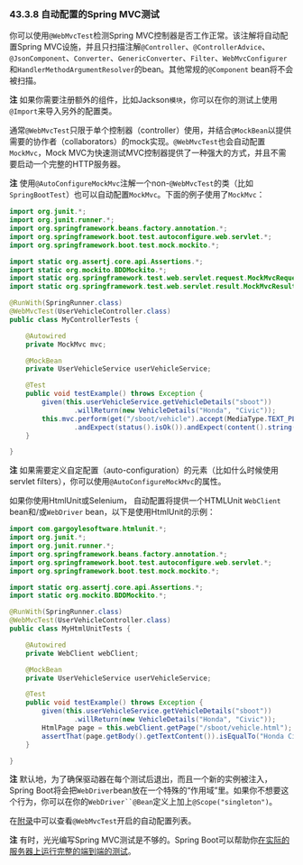 ### 43.3.8 自动配置的Spring MVC测试

你可以使用`@WebMvcTest`检测Spring MVC控制器是否工作正常。该注解将自动配置Spring MVC设施，并且只扫描注解`@Controller`、`@ControllerAdvice`、`@JsonComponent`、`Converter`、`GenericConverter`、`Filter`、`WebMvcConfigurer`和`HandlerMethodArgumentResolver`的bean。其他常规的`@Component` bean将不会被扫描。

**注** 如果你需要注册额外的组件，比如Jackson`模块`，你可以在你的测试上使用`@Import`来导入另外的配置类。

通常`@WebMvcTest`只限于单个控制器（controller）使用，并结合`@MockBean`以提供需要的协作者（collaborators）的mock实现。`@WebMvcTest`也会自动配置`MockMvc`，Mock MVC为快速测试MVC控制器提供了一种强大的方式，并且不需要启动一个完整的HTTP服务器。

**注** 使用`@AutoConfigureMockMvc`注解一个non-`@WebMvcTest`的类（比如`SpringBootTest`）也可以自动配置`MockMvc`。下面的例子使用了`MockMvc`：

```java
import org.junit.*;
import org.junit.runner.*;
import org.springframework.beans.factory.annotation.*;
import org.springframework.boot.test.autoconfigure.web.servlet.*;
import org.springframework.boot.test.mock.mockito.*;

import static org.assertj.core.api.Assertions.*;
import static org.mockito.BDDMockito.*;
import static org.springframework.test.web.servlet.request.MockMvcRequestBuilders.*;
import static org.springframework.test.web.servlet.result.MockMvcResultMatchers.*;

@RunWith(SpringRunner.class)
@WebMvcTest(UserVehicleController.class)
public class MyControllerTests {

    @Autowired
    private MockMvc mvc;

    @MockBean
    private UserVehicleService userVehicleService;

    @Test
    public void testExample() throws Exception {
        given(this.userVehicleService.getVehicleDetails("sboot"))
                .willReturn(new VehicleDetails("Honda", "Civic"));
        this.mvc.perform(get("/sboot/vehicle").accept(MediaType.TEXT_PLAIN))
                .andExpect(status().isOk()).andExpect(content().string("Honda Civic"));
    }

}
```
**注** 如果需要定义自定配置（auto-configuration）的元素（比如什么时候使用servlet filters），你可以使用`@AutoConfigureMockMvc`的属性。

如果你使用HtmlUnit或Selenium， 自动配置将提供一个HTMLUnit `WebClient` bean和/或`WebDriver` bean，以下是使用HtmlUnit的示例：
```java
import com.gargoylesoftware.htmlunit.*;
import org.junit.*;
import org.junit.runner.*;
import org.springframework.beans.factory.annotation.*;
import org.springframework.boot.test.autoconfigure.web.servlet.*;
import org.springframework.boot.test.mock.mockito.*;

import static org.assertj.core.api.Assertions.*;
import static org.mockito.BDDMockito.*;

@RunWith(SpringRunner.class)
@WebMvcTest(UserVehicleController.class)
public class MyHtmlUnitTests {

	@Autowired
	private WebClient webClient;

	@MockBean
	private UserVehicleService userVehicleService;

	@Test
	public void testExample() throws Exception {
		given(this.userVehicleService.getVehicleDetails("sboot"))
				.willReturn(new VehicleDetails("Honda", "Civic"));
		HtmlPage page = this.webClient.getPage("/sboot/vehicle.html");
		assertThat(page.getBody().getTextContent()).isEqualTo("Honda Civic");
	}

}
```

**注** 默认地，为了确保驱动器在每个测试后退出，而且一个新的实例被注入，Spring Boot将会把`WebDriver`bean放在一个特殊的“作用域”里。如果你不想要这个行为，你可以在你的`WebDriver``@Bean`定义上加上`@Scope("singleton")`。

在[附录](https://docs.spring.io/spring-boot/docs/2.0.0.RELEASE/reference/htmlsingle/#test-auto-configuration)中可以查看`@WebMvcTest`开启的自动配置列表。

**注** 有时，光光编写Spring MVC测试是不够的。Spring Boot可以帮助你[在实际的服务器上运行完整的端到端的测试](https://docs.spring.io/spring-boot/docs/2.0.0.RELEASE/reference/htmlsingle/#boot-features-testing-spring-boot-applications-testing-with-running-server)。
